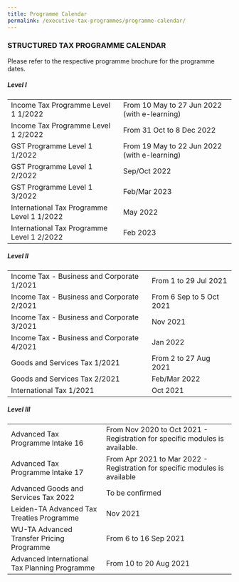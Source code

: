 ```yaml
---
title: Programme Calendar
permalink: /executive-tax-programmes/programme-calendar/
---
```

### **STRUCTURED TAX PROGRAMME CALENDAR**

Please refer to the respective programme brochure for the programme dates.

##### **Level I**

<table>
  <tr>
    <td>Income Tax Programme Level 1 1/2022</td>
    <td>From 10 May to 27 Jun 2022 (with e-learning)</td>
  </tr> 
  <tr>
    <td>Income Tax Programme Level 1 2/2022</td>
    <td>From 31 Oct to 8 Dec 2022</td>
  </tr> 
  <tr>
    <td>GST Programme Level 1 1/2022</td>
    <td>From 19 May to 22 Jun 2022 (with e-learning)<br></td>
    </tr> 
  <tr>
    <td>GST Programme Level 1 2/2022</td>
    <td>Sep/Oct 2022</td>
  </tr>  
  <tr>
    <td>GST Programme Level 1 3/2022</td>
    <td>Feb/Mar 2023</td>
  </tr>  
  <tr>
   <td>International Tax Programme Level 1 1/2022</td>
    <td>May 2022</td>
  </tr>  
  <tr>
    <td>International Tax Programme Level 1 2/2022</td>
    <td>Feb 2023</td>
  </tr>  
</table>

 
##### **Level II**

<table>
  <tr>
      <td>Income Tax - Business and Corporate 1/2021</td>
      <td>From 1 to 29 Jul 2021</td> 
  </tr>  
  <tr>
      <td>Income Tax - Business and Corporate 2/2021</td>
      <td>From 6 Sep to 5 Oct 2021</td> 
  </tr>  
  <tr>
     <td>Income Tax - Business and Corporate 3/2021</td>
      <td>Nov 2021</td>
  </tr>  
  <tr>
  <td>Income Tax - Business and Corporate 4/2021</td>
      <td>Jan 2022</td> 
  </tr>  
  <tr>
				  <td>Goods and Services Tax 1/2021
		  </td>
      <td>From 2 to 27 Aug 2021</td>
  </tr>  
  <tr>
      <td>Goods and Services Tax 2/2021</td>
      <td>Feb/Mar 2022</td> 
  </tr>  
  <tr>
     <td>International Tax 1/2021</td>
      <td>Oct 2021</td>
   </tr>  
</table>

 
##### **Level III**

<table>
  <tr>
    <td>Advanced Tax Programme Intake 16</td>
    <td>From Nov 2020 to Oct 2021 - Registration for specific modules is available.</td>
  </tr>  
  <tr>
    <td>Advanced Tax Programme Intake 17</td>
    <td>From Apr 2021 to Mar 2022 - Registration for specific modules is available</td> 
  </tr>  
  <tr>
     <td>Advanced Goods and Services Tax 2022</td>
    <td>To be confirmed</td> 
  </tr>  
  <tr>
    <td>Leiden-TA Advanced Tax Treaties Programme </td>
    <td>Nov 2021 </td>
 </tr>  
  <tr>
   <td>WU-TA Advanced Transfer Pricing Programme</td>
    <td>From 6 to 16 Sep 2021 </td>
  </tr>  
  <tr>
   <td>Advanced International Tax Planning Programme</td>
    <td>From 10 to 20 Aug 2021 </td>
  </tr>  
</table>